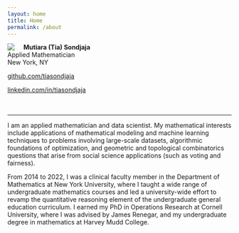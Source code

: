 ```yaml
---
layout: home
title: Home
permalink: /about
---
```


<img style="float: left; padding-right: 20px" src="assets/img/ms_pic.png">

**Mutiara (Tia) Sondjaja**<br>
Applied Mathematician<br>
<i class="fa fa-map-marker"></i> New York, NY<br>

<i class="fa fa-github" aria-hidden="true"></i> <a href="https://github.com/tiasondjaja">github.com/tiasondjaja</a>

<i class="fa fa-linkedin" aria-hidden="true"></i> <a href="https://www.linkedin.com/in/tiasondjaja/">linkedin.com/in/tiasondjaja</a><br><br><br>


<!--
<i class="fa fa-envelope" aria-hidden="true"></i> msondjaja at gmail<br>
<a href="https://github.com/tiasondjaja"><i class="fa fa-github" aria-hidden="true"></i></a> tiasondjaja
<a href="https://github.com/tiasondjaja"><i class="fa fa-github" aria-hidden="true"></i></a> tiasondjaja




<nav class="social-icons">
    {% include social-icons.html %}
</nav> <br><br>
-->  

*****

I am an applied mathematician and data scientist.  My mathematical interests include applications of mathematical modeling and machine learning techniques to problems involving large-scale datasets, algorithmic foundations of optimization, and geometric and topological combinatorics questions that arise from social science applications (such as voting and fairness).


From 2014 to 2022, I was a clinical faculty member in the Department of Mathematics at New York University, where I taught a wide range of undergraduate mathematics courses and led a university-wide effort to revamp the quantitative reasoning element of the undergraduate general education curriculum.  I earned my PhD in Operations Research at Cornell University, where I was advised by James Renegar, and my undergraduate degree in mathematics at Harvey Mudd College.



<!--
I earned my undergraduate degree in mathematics at Harvey Mudd College and my PhD in Operations Research at Cornell University.  At Cornell, I focused algorithmic foundations for convex optimization and was advised by James Renegar.  From 2014 to 2022, I was a clinical faculty member in the Department of Mathematics at New York University, where I taught a wide range of undergraduate mathematics courses and led a university-wide effort to revamp the quantitative reasoning element of the undergraduate general education curriculum.  As an educator, I enjoyed developing <a href="/teaching">hands-on course materials and projects</a> that connect foundational mathematical ideas to modern applications in numerical linear algebra, optimization, machine learning, and data science.



<!--
In my academic research work, I enjoy thinking about how ideas from convex optimization, combinatorics, and geometry can help answer questions that come from the social sciences (including voting and fairness).

I obtained my Ph.D. in Operations Research at Cornell University in 2014; my dissertation work centered around the design and analysis of an optimization algorithm for convex optimization (linear and semidefinite programming).  I obtained my undergraduate degree in mathematics in 2008 from Harvey Mudd College.


-->